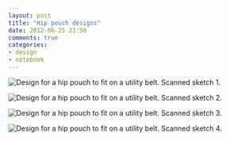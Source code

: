 ```yaml
---
layout: post
title: "Hip pouch designs"
date: 2012-06-25 21:50
comments: true
categories: 
- design
- notebook
---
```


![Design for a hip pouch to fit on a utility belt. Scanned sketch 1.](https://farm6.staticflickr.com/5574/14818479364_84bb4a7e46_c.jpg)

![Design for a hip pouch to fit on a utility belt. Scanned sketch 2.](https://farm6.staticflickr.com/5593/14634213058_54637443f7_c.jpg)

![Design for a hip pouch to fit on a utility belt. Scanned sketch 3.](https://farm6.staticflickr.com/5566/14634184919_9bf02c3f01_c.jpg)

![Design for a hip pouch to fit on a utility belt. Scanned sketch 4.](https://farm4.staticflickr.com/3897/14797849736_349364bcd9_c.jpg)
